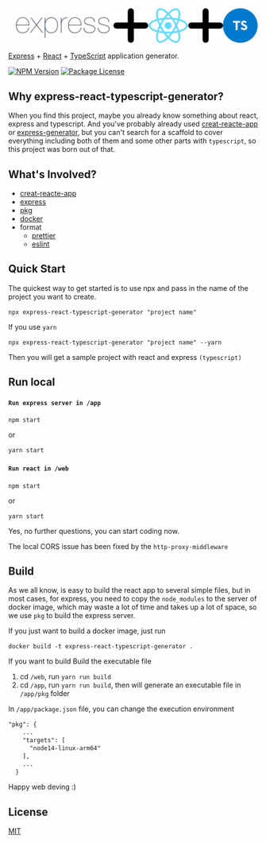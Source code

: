 <img alt='overnightjs' src='https://raw.githubusercontent.com/0allen0/express-react-typescript-generator/main/doc/top.jpg' border='0'>

[Express](https://expressjs.com/) + [React](https://reactjs.org/) + [TypeScript](https://www.typescriptlang.org/) application generator.

<a href="https://www.npmjs.com/package/express-react-typescript-generator" target="_blank"><img src="https://img.shields.io/npm/v/express-react-typescript-generator.svg" alt="NPM Version" /></a>
<a href="https://www.npmjs.com/package/express-react-typescript-generator" target="_blank"><img src="https://img.shields.io/npm/l/express-react-typescript-generator.svg" alt="Package License" /></a>

## Why express-react-typescript-generator?

When you find this project, maybe you already know something about react, express and typescript. And you've probably already used [creat-reacte-app](https://create-react-app.dev/) or [express-generator](https://expressjs.com/en/starter/generator.html), but you can't search for a scaffold to cover everything including both of them and some other parts with `typescript`, so this project was born out of that.

## What's Involved?

- [creat-reacte-app](https://create-react-app.dev/)
- [express](https://expressjs.com/)
- [pkg](https://www.npmjs.com/package/pkg)
- [docker](https://www.docker.com/)
- format
  - [prettier](https://prettier.io/)
  - [eslint](https://eslint.org/)

## Quick Start

The quickest way to get started is to use npx and pass in the name of the project you want to create.

```
npx express-react-typescript-generator "project name"
```

If you use `yarn`

```
npx express-react-typescript-generator "project name" --yarn
```

Then you will get a sample project with react and express `(typescript)`

## Run local

#### `Run express server in /app`

```
npm start
```

or

```
yarn start
```

#### `Run react in /web`

```
npm start
```

or

```
yarn start
```

Yes, no further questions, you can start coding now.

The local CORS issue has been fixed by the `http-proxy-middleware`

## Build

As we all know, is easy to build the react app to several simple files, but in most cases, for express, you need to copy the `node_modules` to the server of docker image, which may waste a lot of time and takes up a lot of space, so we use `pkg` to build the express server.

If you just want to build a docker image, just run

```
docker build -t express-react-typescript-generator .
```

If you want to build Build the executable file

1. cd `/web`, run `yarn run build`
2. cd `/app`, run `yarn run build`, then will generate an executable file in `/app/pkg` folder

In `/app/package.json` file, you can change the execution environment

```
"pkg": {
    ...
    "targets": [
      "node14-linux-arm64"
    ],
    ...
  }
```

Happy web deving :)

## License

[MIT](LICENSE)
